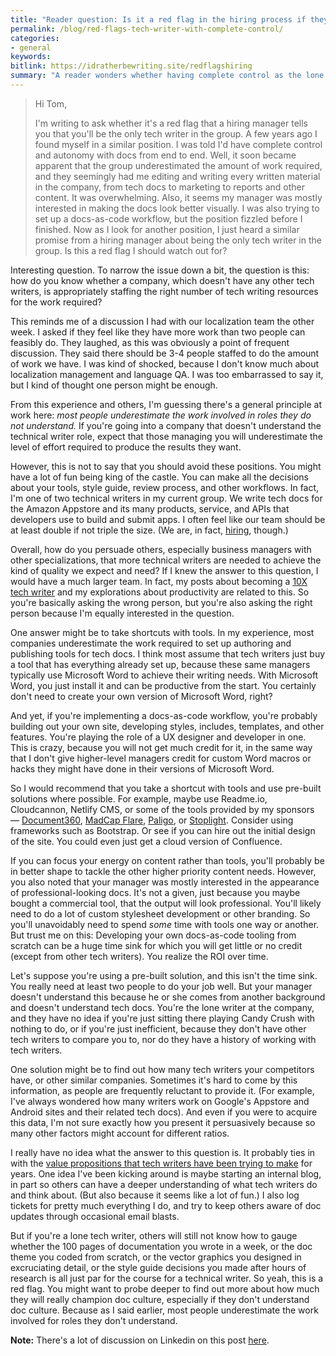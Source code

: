 ```yaml
---
title: "Reader question: Is it a red flag in the hiring process if they tell you that you'll be the only tech writer, with complete control over everything?"
permalink: /blog/red-flags-tech-writer-with-complete-control/
categories:
- general
keywords:
bitlink: https://idratherbewriting.site/redflagshiring
summary: "A reader wonders whether having complete control as the lone writer in a company is a red flag he should watch out for, based on his previous experience. I agree that it is."
---
```


> Hi Tom,
>
> I'm writing to ask whether it's a red flag that a hiring manager tells you that you'll be the only tech writer in the group. A few years ago I found myself in a similar position. I was told I'd have complete control and autonomy with docs from end to end. Well, it soon became apparent that the group underestimated the amount of work required, and they seemingly had me editing and writing every written material in the company, from tech docs to marketing to reports and other content. It was overwhelming. Also, it seems my manager was mostly interested in making the docs look better visually. I was also trying to set up a docs-as-code workflow, but the position fizzled before I finished. Now as I look for another position, I just heard a similar promise from a hiring manager about being the only tech writer in the group. Is this a red flag I should watch out for?

Interesting question. To narrow the issue down a bit, the question is this: how do you know whether a company, which doesn't have any other tech writers, is appropriately staffing the right number of tech writing resources for the work required?

This reminds me of a discussion I had with our localization team the other week. I asked if they feel like they have more work than two people can feasibly do. They laughed, as this was obviously a point of frequent discussion. They said there should be 3-4 people staffed to do the amount of work we have. I was kind of shocked, because I don't know much about localization management and language QA. I was too embarrassed to say it, but I kind of thought one person might be enough.

From this experience and others, I'm guessing there's a general principle at work here: *most people underestimate the work involved in roles they do not understand.* If you're going into a company that doesn't understand the technical writer role, expect that those managing you will underestimate the level of effort required to produce the results they want.

However, this is not to say that you should avoid these positions. You might have a lot of fun being king of the castle. You can make all the decisions about your tools, style guide, review process, and other workflows. In fact, I'm one of two technical writers in my current group. We write tech docs for the Amazon Appstore and its many products, service, and APIs that developers use to build and submit apps. I often feel like our team should be at least double if not triple the size. (We are, in fact, [hiring](https://idratherbewriting.com/blog/technical-writer-position-amazon-appstore-seattle-may-2019/), though.)

Overall, how do you persuade others, especially business managers with other specializations, that more technical writers are needed to achieve the kind of quality we expect and need? If I knew the answer to this question, I would have a much larger team. In fact, my posts about becoming a [10X tech writer](https://idratherbewriting.com/2019/02/07/how-to-become-a-10x-technical-writer-in-the-workplace/) and my explorations about productivity are related to this. So you're basically asking the wrong person, but you're also asking the right person because I'm equally interested in the question.

One answer might be to take shortcuts with tools. In my experience, most companies underestimate the work required to set up authoring and publishing tools for tech docs. I think most assume that tech writers just buy a tool that has everything already set up, because these same managers typically use Microsoft Word to achieve their writing needs. With Microsoft Word, you just install it and can be productive from the start. You certainly don't need to create your own version of Microsoft Word, right?

And yet, if you're implementing a docs-as-code workflow, you're probably building out your own site, developing styles, includes, templates, and other features. You're playing the role of a UX designer and developer in one. This is crazy, because you will not get much credit for it, in the same way that I don't give higher-level managers credit for custom Word macros or hacks they might have done in their versions of Microsoft Word.

So I would recommend that you take a shortcut with tools and use pre-built solutions where possible. For example, maybe use Readme.io, Cloudcannon, Netlify CMS, or some of the tools provided by my sponsors &mdash; [Document360](https://document360.io/?ref=idratherbewriting), [MadCap Flare](https://www.madcapsoftware.com/madcap-flare-2019/?utm_source=IdRatherBeWriting&utm_campaign=Flare2019&utm_medium=Banner), [Paligo](http://www.paligo.se/), or [Stoplight](https://stoplight.io/?utm_source=idratherbewriting). Consider using frameworks such as Bootstrap. Or see if you can hire out the initial design of the site. You could even just get a cloud version of Confluence.

If you can focus your energy on content rather than tools, you'll probably be in better shape to tackle the other higher priority content needs. However, you also noted that your manager was mostly interested in the appearance of professional-looking docs. It's not a given, just because you maybe bought a commercial tool, that the output will look professional. You'll likely need to do a lot of custom stylesheet development or other branding. So you'll unavoidably need to spend *some* time with tools one way or another. But trust me on this: Developing your own docs-as-code tooling from scratch can be a huge time sink for which you will get little or no credit (except from other tech writers). You realize the ROI over time.

Let's suppose you're using a pre-built solution, and this isn't the time sink. You really need at least two people to do your job well. But your manager doesn't understand this because he or she comes from another background and doesn't understand tech docs. You're the lone writer at the company, and they have no idea if you're just sitting there playing Candy Crush with nothing to do, or if you're just inefficient, because they don't have other tech writers to compare you to, nor do they have a history of working with tech writers.

One solution might be to find out how many tech writers your competitors have, or other similar companies. Sometimes it's hard to come by this information, as people are frequently reluctant to provide it. (For example, I've always wondered how many writers work on Google's Appstore and Android sites and their related tech docs). And even if you were to acquire this data, I'm not sure exactly how you present it persuasively because so many other factors might account for different ratios.

I really have no idea what the answer to this question is. It probably ties in with the [value propositions that tech writers have been trying to make](https://idratherbewriting.com/2017/12/28/value-of-tech-comm-in-company-part1/) for years. One idea I've been kicking around is maybe starting an internal blog, in part so others can have a deeper understanding of what tech writers do and think about. (But also because it seems like a lot of fun.) I also log tickets for pretty much everything I do, and try to keep others aware of doc updates through occasional email blasts.

But if you're a lone tech writer, others will still not know how to gauge whether the 100 pages of documentation you wrote in a week, or the doc theme you coded from scratch, or the vector graphics you designed in excruciating detail, or the style guide decisions you made after hours of research is all just par for the course for a technical writer. So yeah, this is a red flag. You might want to probe deeper to find out more about how much they will really champion doc culture, especially if they don't understand doc culture. Because as I said earlier, most people underestimate the work involved for roles they don't understand.

**Note:** There's a lot of discussion on Linkedin on this post [here](https://www.linkedin.com/feed/update/urn:li:activity:6534815124753125376/).
